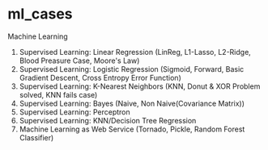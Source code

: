 # ml_cases
Machine Learning
1) Supervised Learning: Linear Regression (LinReg, L1-Lasso, L2-Ridge, Blood Preasure Case, Moore's Law)
2) Supervised Learning: Logistic Regression (Sigmoid, Forward, Basic Gradient Descent, Cross Entropy Error Function)
3) Supervised Learning: K-Nearest Neighbors (KNN, Donut & XOR Problem solved, KNN fails case)
4) Supervised Learning: Bayes (Naive, Non Naive(Covariance Matrix))
5) Supervised Learning: Perceptron
6) Supervised Learning: KNN/Decision Tree Regression 
7) Machine Learning as Web Service (Tornado, Pickle, Random Forest Classifier)
